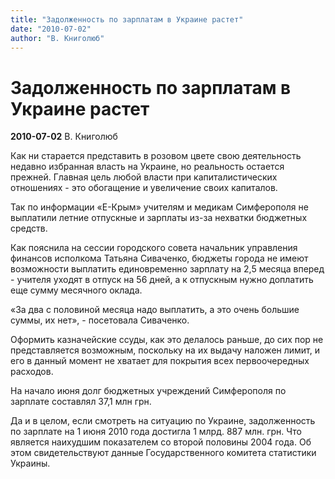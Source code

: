 ```yaml
---
title: "Задолженность по зарплатам в Украине растет"
date: "2010-07-02"
author: "В. Книголюб"
---
```


# Задолженность по зарплатам в Украине растет

**2010-07-02** В. Книголюб

Как ни старается представить в розовом цвете свою деятельность недавно избранная власть на Украине, но реальность остается прежней. Главная цель любой власти при капиталистических отношениях - это обогащение и увеличение своих капиталов.

Так по информации «Е-Крым» учителям и медикам Симферополя не выплатили летние отпускные и зарплаты из-за нехватки бюджетных средств.

Как пояснила на сессии городского совета начальник управления финансов исполкома Татьяна Сиваченко, бюджеты города не имеют возможности выплатить единовременно зарплату на 2,5 месяца вперед - учителя уходят в отпуск на 56 дней, а к отпускным нужно доплатить еще сумму месячного оклада.

«За два с половиной месяца надо выплатить, а это очень большие суммы, их нет», - посетовала Сиваченко.

Оформить казначейские ссуды, как это делалось раньше, до сих пор не представляется возможным, поскольку на их выдачу наложен лимит, и его в данный момент не хватает для покрытия всех первоочередных расходов.

На начало июня долг бюджетных учреждений Симферополя по зарплате составлял 37,1 млн грн.

Да и в целом, если смотреть на ситуацию по Украине, задолженность по зарплате на 1 июня 2010 года достигла 1 млрд. 887 млн. грн. Что является наихудшим показателем со второй половины 2004 года. Об этом свидетельствуют данные Государственного комитета статистики Украины.